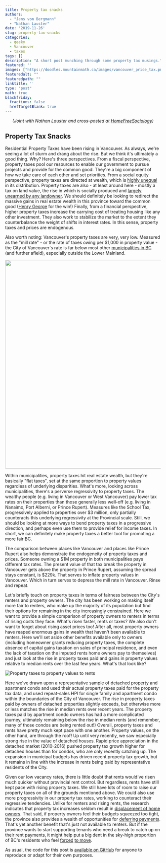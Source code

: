 ```yaml
---
title: Property tax snacks
authors: 
  - "Jens von Bergmann"
  - "Nathan Lauster"
date: '2019-11-26'
slug: property-tax-snacks
categories:
  - geeky
  - Vancouver
  - taxes
tags: []
description: "A short post munching through some property tax musings."
featured: ''
images: ["https://doodles.mountainmath.ca/images/vancouver_price_tax.png"]
featuredalt: ""
featuredpath: ""
linktitle: ''
type: "post"
math: true
blackfriday:
  fractions: false
  hrefTargetBlank: true
---
```


<p style="text-align:center;"><i>(Joint with Nathan Lauster and cross-posted at <a href="https://homefreesociology.com/2019/11/27/property-tax-snacks/" target="_blank">HomeFreeSociology</a>)</i></p>



## Property Tax Snacks

Residential Property Taxes have been rising in Vancouver. As always, we're seeing a lot of sturm and drang about the rise. But we think it's ultimately a good thing. Why? Here's three perspectives. From a fiscal perspective, property taxes pool our resources to enable our government to pursue projects and provide for the common good. They're a big component of how we take care of each other and set priorities. From a social equity perspective, property taxes are directed at wealth, which is [highly unequal](https://www150.statcan.gc.ca/t1/tbl1/en/tv.action?pid=1110004901) in its distribution. Property taxes are also - at least around here - mostly a tax on land value, the rise in which is socially produced and [largely unearned by any landowner](https://homefreesociology.com/2019/11/27/fun-with-real-estate-wealth/). We should definitely be looking to redirect the massive gains in real estate wealth in this province toward the common good ([Henry George](https://www.lincolninst.edu/news/lincoln-house-blog/what-would-henry-george-say) for the win!) Finally, from a financial perspective, higher property taxes increase the carrying cost of treating housing like any other investment. They also work to stabilize the market to the extent they counterbalance the weight of shifts in interest rates. In this sense, property taxes and prices are endogenous.

Also worth noting: Vancouver's property taxes are very, very low. Measured as the "mill rate" - or the rate of taxes owing per $1,000 in property value - the City of Vancouver's rate is far below most other [municipalities in BC](https://www2.gov.bc.ca/gov/content/governments/local-governments/facts-framework/statistics/tax-rates-tax-burden) (and further afield), especially outside the Lower Mainland. 





<img src="/posts/2019-11-26-property-tax-snacks_files/figure-html/unnamed-chunk-2-1.png" width="672" />


Within municipalities, property taxes hit real estate wealth, but they're basically "flat taxes", set at the same proportion to property values regardless of underlying disparities. What's more, looking across municipalities, there's a perverse regressivity to property taxes. The wealthy people (e.g. living in Vancouver or West Vancouver) pay lower tax rates on their properties than those generally less well-off (e.g. living in Nanaimo, Port Alberni, or Prince Rupert). Measures like the School Tax, progressively applied to properties over $3 million, only partially counteracts this underlying regressivity at the Provincial scale. Still, we should be looking at more ways to bend property taxes in a progressive direction, and perhaps even use them to provide relief for income taxes. In short, we can definitely make property taxes a better tool for promoting a more fair BC.



The comparison between places like Vancouver and places like Prince Rupert also helps demonstrate the endogeneity of property taxes and prices. Someone owning a $1M property in both municipalities pays different tax rates. The present value of that tax break the property in Vancouver gets above the property in Prince Rupert, assuming the spread stays constant, is $229k. That serves to inflate property values in Vancouver. Which in turn serves to depress the mill rate in Vancouver. Rinse and repeat.

Let's briefly touch on property taxes in terms of fairness between the City's renters and property owners. The city has been working on making itself more fair to renters, who make up the majority of its population but find their options for remaining in the city increasingly constrained. Here we want to provide a simple comparison of property owners to renters in terms of rising costs they face. What's risen faster, rents or taxes? We also don't want to forget about rising asset prices too! After all, most property owners have reaped enormous gains in wealth that haven't been available to renters. Here we'll set aside other benefits available only to owners (including homeowner grants reducing property taxes, the complete absence of capital gains taxation on sales of principal residence, and even the lack of taxation on the imputed rents home owners pay to themselves) and just look at the rise in property taxes paid and gains in property values relative to median rents over the last few years. What's that look like?

![Property taxes to property values to rents](/images/vancouver_price_tax.png)

Here we've drawn upon a representative sample of detached property and apartment condo and used their actual property taxes paid for the property tax data, and used repeat-sales HPI for single family and apartment condo within the boundaries of the City of Vancouver. The rise in property taxes paid by owners of detached properties slightly exceeds, but otherwise more or less matches the rise in median rents over recent years. The property taxes paid by apartment condo owners has had a more complicated journey, ultimately remaining below the rise in median rents (and remember, many of those condos are being rented out!) Overall, property taxes and rents have pretty much kept pace with one another. Property values, on the other hand, are through the roof! Up until very recently, we saw especially strong rise in the value of detached houses. Rapid price appreciation in the detached market (2010-2016) pushed property tax growth higher for detached houses than for condos, who are only recently catching up. The expansion in municipal budgets has driven recent property tax growth, but it remains in line with the increase in rents being paid by representative residents of the City.

Given our low vacancy rates, there is little doubt that rents would've risen much quicker without provincial rent control. But regardless, rents have still kept pace with rising property taxes. We still have lots of room to raise our property taxes on all of the grounds mentioned above. We could also use more progressivity in our property tax rates, working to counteract their regressive tendencies. Unlike for renters and rising rents, the research indicates that property tax increases seldom result in [displacement of home owners](https://journals.sagepub.com/doi/full/10.1177/1078087416666959). That said, if property owners feel their budgets squeezed too tight, the province also provides a wealth of opportunities for [deferring payments](https://www2.gov.bc.ca/gov/content/taxes/property-taxes/annual-property-tax/defer-taxes). That's yet another benefit that's just not available to renters. But if the province wants to start supporting tenants who need a break to catch up on their rent payments, it might help put a big dent in the sky-high proportion of BC's residents who feel [forced](https://doodles.mountainmath.ca/blog/2019/11/23/canadian-housing-survey-a-first-look/) [to move](https://homefreesociology.com/2019/11/24/why-do-people-move-new-data-mysteries-and-fundamental-rights/).

As usual, the code for this post is [available on GitHub](https://github.com/mountainMath/doodles/blob/master/content/posts/2019-11-26-property-tax-snacks.Rmarkdown) for anyone to reproduce or adapt for their own purposes.
